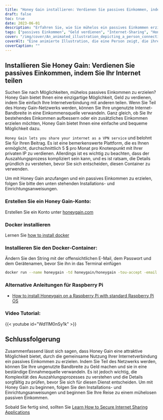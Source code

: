 ```yaml
---
title: "Honey Gain installieren: Verdienen Sie passives Einkommen, indem Sie Ihr Internet teilen"
draft: false
toc: true
date: 2023-06-01
description: "Erfahren Sie, wie Sie mühelos ein passives Einkommen erzielen können, indem Sie Ihre Internetverbindung über Honey Gain teilen, eine Plattform, die Sie für Ihren Beitrag belohnt."
tags: ["passives Einkommen", "Geld verdienen", "Internet-Sharing", "Honig-Gewinn", "VPN-Dienst", "Wohn-IP", "Auszahlungsprozess", "Einkommensbildung", "Zusatzverdienst", "freigesetztes Potenzial", "Netzbeitrag", "digitale Wirtschaft", "Internet monetarisieren", "zusätzliches Einkommen", "Heim-Internet", "Belohnungen verdienen", "leicht verdientes Geld", "Internetnutzung", "ungenutzte Bandbreite", "Einkommensstrom", "Nebenbeschäftigung", "finanzielle Unabhängigkeit", "Arbeit von zu Hause aus", "Online-Verdienst", "Verdienstmöglichkeit", "passive Einkünfte", "digitale Weitergabe", "Peer-to-Peer-Netzwerk", "technologiebasiertes Einkommen", "Monetarisierungsstrategie"]
cover: "/img/cover/An_animated_illustration_depicting_a_person_connecting_their_internet.png"
coverAlt: "Eine animierte Illustration, die eine Person zeigt, die ihren Internet-Router mit einem Geldstapel verbindet, symbolisiert das Geldverdienen durch Internet-Sharing mit Honey Gain."
coverCaption: ""
---
```


## Installieren Sie Honey Gain: Verdienen Sie passives Einkommen, indem Sie Ihr Internet teilen

Suchen Sie nach Möglichkeiten, mühelos passives Einkommen zu erzielen? Honey Gain bietet Ihnen eine einzigartige Möglichkeit, Geld zu verdienen, indem Sie einfach Ihre Internetverbindung mit anderen teilen. Wenn Sie Teil des Honey Gain-Netzwerks werden, können Sie Ihre ungenutzte Internet-Bandbreite in eine Einkommensquelle verwandeln. Ganz gleich, ob Sie Ihr bestehendes Einkommen aufbessern oder ein zusätzliches Einkommen erzielen möchten, Honey Gain bietet Ihnen eine einfache und bequeme Möglichkeit dazu.

`Honey Gain lets you share your internet as a VPN service` und belohnt Sie für Ihren Beitrag. Es ist eine bemerkenswerte Plattform, die es Ihnen ermöglicht, durchschnittlich 5 $ pro Monat pro Knotenpunkt mit Ihrer privaten IP zu verdienen. Allerdings ist es wichtig zu beachten, dass der Auszahlungsprozess kompliziert sein kann, und es ist ratsam, die Details gründlich zu verstehen, bevor Sie sich entscheiden, diesen Container zu verwenden.

Um mit Honey Gain anzufangen und ein passives Einkommen zu erzielen, folgen Sie bitte den unten stehenden Installations- und Einrichtungsanweisungen.

### Erstellen Sie ein Honey Gain-Konto:
Erstellen Sie ein Konto unter [honeygain.com](https://r.honeygain.me/DAVID07A75)

### Docker installieren

Lernen Sie [how to install docker](https://simeononsecurity.ch/other/creating-profitable-low-powered-crypto-miners/#installing-docker)

### Installieren Sie den Docker-Container:
Ändern Sie den String mit der offensichtlichen E-Mail, dem Passwort und dem Gerätenamen, bevor Sie ihn in das Terminal einfügen
```bash
docker run --name honeygain -td honeygain/honeygain -tou-accept -email ACCOUNT_EMAIL -pass ACCOUNT_PASSWORD -device DEVICE_NAME
```
### Alternative Anleitungen für Raspberry Pi
- [How to install Honeygain on a Raspberry Pi with standard Raspberry Pi OS](https://www.reddit.com/r/Honeygain/comments/tj8vfa/how_to_install_honeygain_on_a_raspberry_pi_with/)

### Video Tutorial:

{{< youtube id="Wd11M0nSy1k" >}}


## Schlussfolgerung

Zusammenfassend lässt sich sagen, dass Honey Gain eine attraktive Möglichkeit bietet, durch die gemeinsame Nutzung Ihrer Internetverbindung ein passives Einkommen zu erzielen. Indem Sie Teil des Netzwerks werden, können Sie Ihre ungenutzte Bandbreite zu Geld machen und sie in eine beständige Einnahmequelle verwandeln. Es ist jedoch wichtig, die Komplexität des Auszahlungsprozesses zu verstehen und die Details sorgfältig zu prüfen, bevor Sie sich für diesen Dienst entscheiden. Um mit Honey Gain zu beginnen, folgen Sie den Installations- und Einrichtungsanweisungen und beginnen Sie Ihre Reise zu einem mühelosen passiven Einkommen.

Sobald Sie fertig sind, sollten Sie [Learn How to Secure Internet Sharing Applications](https://simeononsecurity.ch/other/how-to-secure-internet-sharing-applications/)


